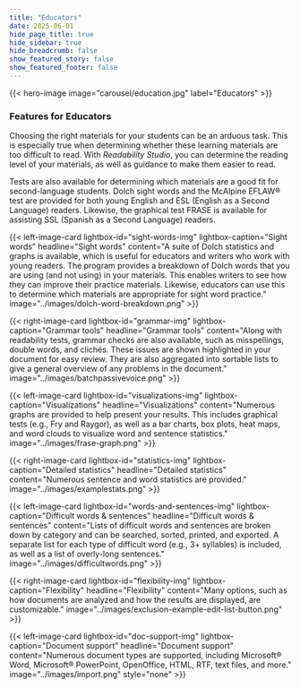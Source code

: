 ```yaml
---
title: "Educators"
date: 2025-06-01
hide_page_title: true
hide_sidebar: true
hide_breadcrumb: false
show_featured_story: false
show_featured_footer: false
---
```


{{< hero-image image="carousel/education.jpg" label="Educators" >}}

### Features for Educators

Choosing the right materials for your students can be an arduous task.
This is especially true when determining whether these learning materials are too difficult to read.
With *Readability Studio*, you can determine the reading level of your materials, as well as guidance to make them easier to read.

Tests are also available for determining which materials are a good fit for second-language students.
Dolch sight words and the McAlpine EFLAW&reg; test are provided for both young English and ESL (English as a Second Language) readers.
Likewise, the graphical test FRASE is available for assisting SSL (Spanish as a Second Language) readers.

{{< left-image-card
    lightbox-id="sight-words-img" lightbox-caption="Sight words"
    headline="Sight words" content="A suite of Dolch statistics and graphs is available, which is useful for educators and writers who work with young readers. The program provides a breakdown of Dolch words that you are using (and not using) in your materials. This enables writers to see how they can improve their practice materials. Likewise, educators can use this to determine which materials are appropriate for sight word practice."
    image="../images/dolch-word-breakdown.png" >}}

{{< right-image-card
    lightbox-id="grammar-img" lightbox-caption="Grammar tools"
    headline="Grammar tools" content="Along with readability tests, grammar checks are also available, such as misspellings, double words, and clichés. These issues are shown highlighted in your document for easy review. They are also aggregated into sortable lists to give a general overview of any problems in the document."
    image="../images/batchpassivevoice.png" >}}

{{< left-image-card
    lightbox-id="visualizations-img" lightbox-caption="Visualizations"
    headline="Visualizations" content="Numerous graphs are provided to help present your results. This includes graphical tests (e.g., Fry and Raygor), as well as a bar charts, box plots, heat maps, and word clouds to visualize word and sentence statistics."
    image="../images/frase-graph.png" >}}

{{< right-image-card
    lightbox-id="statistics-img" lightbox-caption="Detailed statistics"
    headline="Detailed statistics" content="Numerous sentence and word statistics are provided."
    image="../images/examplestats.png" >}}

{{< left-image-card
    lightbox-id="words-and-sentences-img" lightbox-caption="Difficult words & sentences"
    headline="Difficult words & sentences" content="Lists of difficult words and sentences are broken down by category and can be searched, sorted, printed, and exported. A separate list for each type of difficult word (e.g., 3+ syllables) is included, as well as a list of overly-long sentences."
    image="../images/difficultwords.png" >}}

{{< right-image-card
    lightbox-id="flexibility-img" lightbox-caption="Flexibility"
    headline="Flexibility" content="Many options, such as how documents are analyzed and how the results are displayed, are customizable."
    image="../images/exclusion-example-edit-list-button.png" >}}

{{< left-image-card
    lightbox-id="doc-support-img" lightbox-caption="Document support"
    headline="Document support" content="Numerous document types are supported, including Microsoft&reg; Word, Microsoft&reg; PowerPoint, OpenOffice, HTML, RTF, text files, and more."
    image="../images/import.png"
    style="none" >}}
